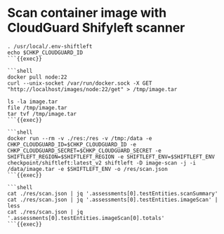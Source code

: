 # Scan container image with CloudGuard Shifyleft scanner

```shell
. /usr/local/.env-shiftleft
echo $CHKP_CLOUDGUARD_ID
```{{exec}}

```shell
docker pull node:22
curl --unix-socket /var/run/docker.sock -X GET "http://localhost/images/node:22/get" > /tmp/image.tar

ls -la image.tar
file /tmp/image.tar
tar tvf /tmp/image.tar
```{{exec}}

```shell
docker run --rm -v ./res:/res -v /tmp:/data -e CHKP_CLOUDGUARD_ID=$CHKP_CLOUDGUARD_ID -e CHKP_CLOUDGUARD_SECRET=$CHKP_CLOUDGUARD_SECRET -e SHIFTLEFT_REGION=$SHIFTLEFT_REGION -e SHIFTLEFT_ENV=$SHIFTLEFT_ENV checkpoint/shiftleft:latest_v2 shiftleft -D image-scan -j -i /data/image.tar -e $SHIFTLEFT_ENV -o /res/scan.json
```{{exec}}

```shell
cat ./res/scan.json | jq '.assessments[0].testEntities.scanSummary'
cat ./res/scan.json | jq '.assessments[0].testEntities.imageScan' | less
cat ./res/scan.json | jq '.assessments[0].testEntities.imageScan[0].totals' 
```{{exec}}